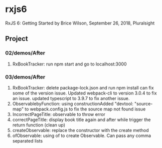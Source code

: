 # rxjs6
RxJS 6: Getting Started by Brice Wilson, September 26, 2018, Pluralsight

## Project
### 02/demos/After
1. RxBookTracker: run npm start and go to localhost:3000
### 03/demos/After
1. RxBookTracker: delete package-lock.json and run npm install can fix some of the version issue. Updated webpack-cli to version 3.0.4 to fix an issue. updated typescript to 3.9.7 to fix another issue. 
2. ObservablebyFunction: using constructionAdded "devtool: "source-map" to webpack.config.js to fix the source map not found issue
3. IncorrectPageTitle: observable to throw error
4. correctPageTitle: display book title again and after while trigger the return function (clean up)
5. createObservable: replace the constructor with the create method
6. ofObservable: using of to create Observable. Can pass any comma separated lists

